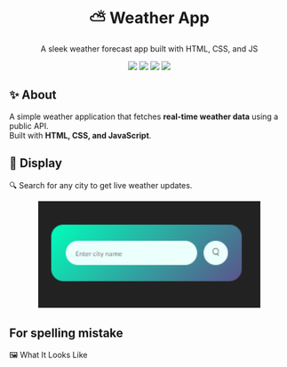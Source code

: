 # <h1 align="center">⛅ Weather App</h1>
<p align="center">A sleek weather forecast app built with HTML, CSS, and JS</p>

<p align="center">
  <img src="https://img.shields.io/badge/HTML-5-orange?logo=html5&logoColor=white" />
  <img src="https://img.shields.io/badge/CSS-3-blue?logo=css3&logoColor=white" />
  <img src="https://img.shields.io/badge/JavaScript-ES6-yellow?logo=javascript&logoColor=black" />
  <img src="https://img.shields.io/badge/API-OpenWeather-lightblue?logo=openweather&logoColor=white" />
</p>

## ✨ About  
A simple weather application that fetches **real-time weather data** using a public API.  
Built with **HTML, CSS, and JavaScript**.


## 🌆 Display  

🔍 Search for any city to get live weather updates.  

<p align="center">
  <img src="https://github.com/barbie-repository/mini-weather-app/blob/fae9b7b34ddd356fd0d1a920bd96e4b5b60ae7af/Screenshot%202025-09-20%20162926.png" width="400" alt="App Screenshot"/>
</p>

## For spelling mistake 


🖼 What It Looks Like
